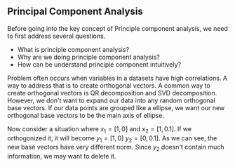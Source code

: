 ## Principal Component Analysis

Before going into the key concept of Principle component analysis, we need to first address several questions. 
* What is principle component analysis?
* Why are we doing principle component analysis?
* How can be understand principle component intuitively?

Problem often occurs when variables in a datasets have high correlations. A way to address that is to create orthogonal vectors. 
A common way to create orthogonal vectors is QR decomposition and SVD decomposition. However, we don't want to expand our data into any random orthogonal base vectors. If our data points are grouped like a ellipse, we want our new orthogonal base vectors to be the main axis of ellipse.

Now consider a situation where $x_1 = [1,0]$ and $x_2 = [1,0.1]$. If we orthogonized it, it will become
$y_1 = [1,0]$ $y_2 = [0,0.1]$. As we can see, the new base vectors have very different norm. Since $y_2$ doesn't contain much information, we may want to delete it.
